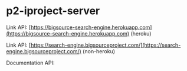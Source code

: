 # p2-iproject-server

Link API: [https://bigsource-search-engine.herokuapp.com](https://bigsource-search-engine.herokuapp.com) (heroku)

Link API: [https://search-engine.bigsourceproject.com/](https://search-engine.bigsourceproject.com/) (non-heroku)

Documentation API: []()
